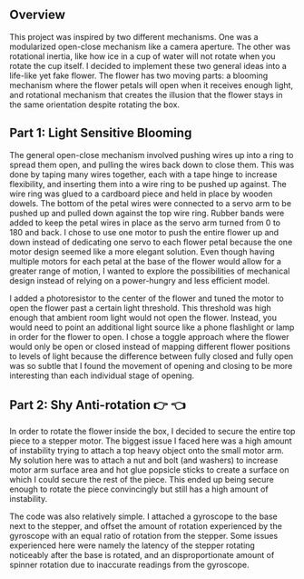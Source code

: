 ## Overview

This project was inspired by two different mechanisms. One was a modularized open-close mechanism like a camera aperture. The other was rotational inertia, like how ice in a cup of water will not rotate when you rotate the cup itself. I decided to implement these two general ideas into a life-like yet fake flower. The flower has two moving parts: a blooming mechanism where the flower petals will open when it receives enough light, and rotational mechanism that creates the illusion that the flower stays in the same orientation despite rotating the box.

## Part 1: Light Sensitive Blooming

The general open-close mechanism involved pushing wires up into a ring to spread them open, and pulling the wires back down to close them. This was done by taping many wires together, each with a tape hinge to increase flexibility, and inserting them into a wire ring to be pushed up against. The wire ring was glued to a cardboard piece and held in place by wooden dowels. The bottom of the petal wires were connected to a servo arm to be pushed up and pulled down against the top wire ring. Rubber bands were added to keep the petal wires in place as the servo arm turned from 0 to 180 and back. I chose to use one motor to push the entire flower up and down instead of dedicating one servo to each flower petal because the one motor design seemed like a more elegant solution. Even though having multiple motors for each petal at the base of the flower would allow for a greater range of motion, I wanted to explore the possibilities of mechanical design instead of relying on a power-hungry and less efficient model.

I added a photoresistor to the center of the flower and tuned the motor to open the flower past a certain light threshold. This threshold was high enough that ambient room light would not open the flower. Instead, you would need to point an additional light source like a phone flashlight or lamp in order for the flower to open. I chose a toggle approach where the flower would only be open or closed instead of mapping different flower positions to levels of light because the difference between fully closed and fully open was so subtle that I found the movement of opening and closing to be more interesting than each individual stage of opening.

## Part 2: Shy Anti-rotation 👉 👈

In order to rotate the flower inside the box, I decided to secure the entire top piece to a stepper motor. The biggest issue I faced here was a high amount of instability trying to attach a top heavy object onto the small motor arm. My solution here was to attach a nut and bolt (and washers) to increase motor arm surface area and hot glue popsicle sticks to create a surface on which I could secure the rest of the piece. This ended up being secure enough to rotate the piece convincingly but still has a high amount of instability.

The code was also relatively simple. I attached a gyroscope to the base next to the stepper, and offset the amount of rotation experienced by the gyroscope with an equal ratio of rotation from the stepper. Some issues experienced here were namely the latency of the stepper rotating noticeably after the base is rotated, and an disproportionate amount of spinner rotation due to inaccurate readings from the gyroscope.